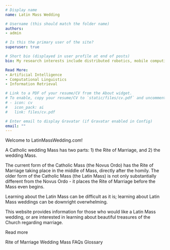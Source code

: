 ```yaml
---
# Display name
name: Latin Mass Wedding

# Username (this should match the folder name)
authors:
- admin

# Is this the primary user of the site?
superuser: true

# Short bio (displayed in user profile at end of posts)
bio: My research interests include distributed robotics, mobile computing and programmable matter.

Read More:
- Artificial Intelligence
- Computational Linguistics
- Information Retrieval

# Link to a PDF of your resume/CV from the About widget.
# To enable, copy your resume/CV to `static/files/cv.pdf` and uncomment the lines below.  
# - icon: cv
#   icon_pack: ai
#   link: files/cv.pdf

# Enter email to display Gravatar (if Gravatar enabled in Config)
email: ""
---
```

Welcome to LatinMassWedding.com!

A Catholic wedding Mass has two parts: 1) the Rite of Marriage, and 2) the wedding Mass.

The current form of the Catholic Mass (the Novus Ordo) has the Rite of Marriage taking place in the middle of Mass, directly after the homily. The older form of the Catholic Mass (the Latin Mass) is not only substantially different from the Novus Ordo - it places the Rite of Marriage before the Mass even begins.

Learning about the Latin Mass can be difficult as it is; learning about Latin Mass weddings can be downright overwhelming.

This website provides information for those who would like a Latin Mass wedding, or are interested in learning about beautiful treasures of the Church regarding marriage.

Read more

Rite of Marriage
Wedding Mass
FAQs
Glossary 
